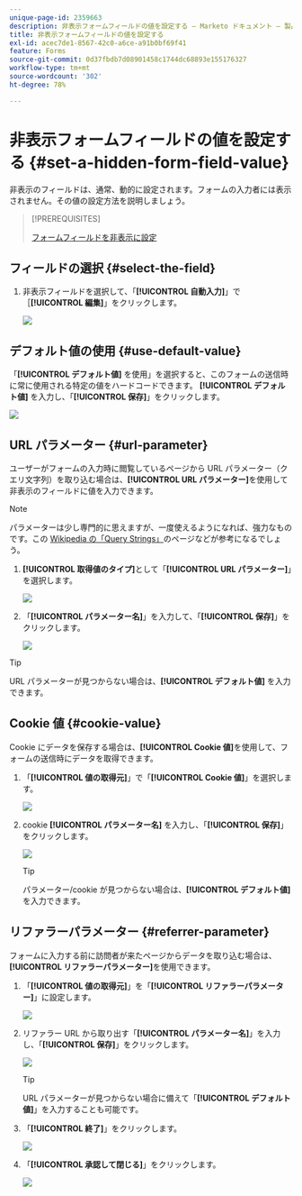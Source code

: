 ```yaml
---
unique-page-id: 2359663
description: 非表示フォームフィールドの値を設定する — Marketo ドキュメント — 製品ドキュメント
title: 非表示フォームフィールドの値を設定する
exl-id: acec7de1-8567-42c0-a6ce-a91b0bf69f41
feature: Forms
source-git-commit: 0d37fbdb7d08901458c1744dc68893e155176327
workflow-type: tm+mt
source-wordcount: '302'
ht-degree: 78%

---
```


# 非表示フォームフィールドの値を設定する {#set-a-hidden-form-field-value}

非表示のフィールドは、通常、動的に設定されます。フォームの入力者には表示されません。その値の設定方法を説明しましょう。

>[!PREREQUISITES]
>
>[フォームフィールドを非表示に設定](/help/marketo/product-docs/demand-generation/forms/form-fields/set-a-form-field-as-hidden.md)

## フィールドの選択 {#select-the-field}

1. 非表示フィールドを選択して、「**[!UICONTROL 自動入力]**」で［**[!UICONTROL 編集]**」をクリックします。

   ![](assets/autofill.png)

## デフォルト値の使用 {#use-default-value}

「**[!UICONTROL デフォルト値]** を使用」を選択すると、このフォームの送信時に常に使用される特定の値をハードコードできます。 **[!UICONTROL デフォルト値]** を入力し、「**[!UICONTROL 保存]**」をクリックします。

![](assets/image2014-9-15-13-3a5-3a27.png)

## URL パラメーター {#url-parameter}

ユーザーがフォームの入力時に閲覧しているページから URL パラメーター（クエリ文字列）を取り込む場合は、**[!UICONTROL URL パラメーター]**&#x200B;を使用して非表示のフィールドに値を入力できます。

>[!NOTE]
>
>パラメーターは少し専門的に思えますが、一度使えるようになれば、強力なものです。この [Wikipedia の「Query Strings」](https://en.wikipedia.org/wiki/Query_string)のページなどが参考になるでしょう。

1. **[!UICONTROL 取得値のタイプ]**&#x200B;として「**[!UICONTROL URL パラメーター]**」を選択します。

   ![](assets/image2014-9-15-13-3a6-3a48.png)

1. 「**[!UICONTROL パラメーター名]**」を入力して、「**[!UICONTROL 保存]**」をクリックします。

   ![](assets/image2014-9-15-13-3a7-3a35.png)

>[!TIP]
>
>URL パラメーターが見つからない場合は、**[!UICONTROL デフォルト値]** を入力できます。

## Cookie 値 {#cookie-value}

Cookie にデータを保存する場合は、**[!UICONTROL Cookie 値]**&#x200B;を使用して、フォームの送信時にデータを取得できます。

1. 「**[!UICONTROL 値の取得元]**」で「**[!UICONTROL Cookie 値]**」を選択します。

   ![](assets/image2014-9-15-13-3a8-3a21.png)

1. cookie **[!UICONTROL パラメーター名]** を入力し、「**[!UICONTROL 保存]**」をクリックします。

   ![](assets/image2014-9-15-13-3a8-3a43.png)

   >[!TIP]
   >
   >パラメーター/cookie が見つからない場合は、**[!UICONTROL デフォルト値]** を入力できます。

## リファラーパラメーター {#referrer-parameter}

フォームに入力する前に訪問者が来たページからデータを取り込む場合は、**[!UICONTROL リファラーパラメーター]**&#x200B;を使用できます。

1. 「**[!UICONTROL 値の取得元]**」を「**[!UICONTROL リファラーパラメーター]**」に設定します。

   ![](assets/image2014-9-15-13-3a9-3a31.png)

1. リファラー URL から取り出す「**[!UICONTROL パラメーター名]**」を入力し、「**[!UICONTROL 保存]**」をクリックします。

   ![](assets/image2014-9-15-13-3a9-3a56.png)

   >[!TIP]
   >
   >URL パラメーターが見つからない場合に備えて「**[!UICONTROL デフォルト値]**」を入力することも可能です。

1. 「**[!UICONTROL 終了]**」をクリックします。

   ![](assets/image2014-9-15-13-3a10-3a26.png)

1. 「**[!UICONTROL 承認して閉じる]**」をクリックします。

   ![](assets/image2014-9-15-13-3a10-3a43.png)
